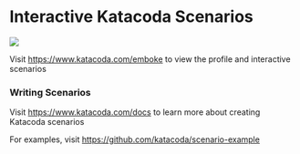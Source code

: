 # Interactive Katacoda Scenarios

[![](http://shields.katacoda.com/katacoda/emboke/count.svg)](https://www.katacoda.com/emboke "Get your profile on Katacoda.com")

Visit https://www.katacoda.com/emboke to view the profile and interactive scenarios

### Writing Scenarios
Visit https://www.katacoda.com/docs to learn more about creating Katacoda scenarios

For examples, visit https://github.com/katacoda/scenario-example
